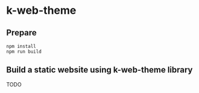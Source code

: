 # k-web-theme

## Prepare

```
npm install
npm run build
```

## Build a static website using k-web-theme library

TODO
